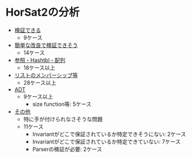
# HorSat2の分析

+ [検証できる](./Possible.md)
    + 9ケース
+ [簡単な改良で検証できそう](./TrivialProblem.md)
    + 14ケース
+ [参照・Hashtbl・配列](./Reference-Hashtbl-Array.md)
    + 18ケース以上
+ [リストのメンバーシップ等](./ListMembership.md)
    + 28ケース以上
+ [ADT](./ADT.md)
    + 9ケース以上
        + size function等: 5ケース
+ [その他](./Others.md)
    + 特に手が付けられなさそうな問題
    + 11ケース
        + Invariantがどこで保証されているか特定できそうにない: 2ケース
        + Invariantがどこで保証されているか特定できていない: 7ケース
            <!-- + TODO elim_fun_from_*を追加 -->
        + Parserの検証が必要: 2ケース

